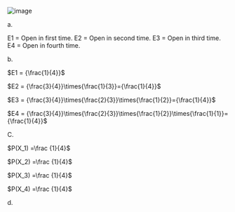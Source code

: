 ![image](https://github.com/user-attachments/assets/f2a7b031-a280-4b4a-8dd6-0504c004d5c2) 

a.

E1 = Open in first time.
E2 = Open in second time.
E3 = Open in third time.
E4 = Open in fourth time.

b.

$E1 = {\frac{1}{4}}$

$E2 = {\frac{3}{4}}\times{\frac{1}{3}}={\frac{1}{4}}$

$E3 = {\frac{3}{4}}\times{\frac{2}{3}}\times{\frac{1}{2}}={\frac{1}{4}}$

$E4 = {\frac{3}{4}}\times{\frac{2}{3}}\times{\frac{1}{2}}\times{\frac{1}{1}}={\frac{1}{4}}$

C.

$P(X_1) =\frac {1}{4}$

$P(X_2) =\frac {1}{4}$

$P(X_3) =\frac {1}{4}$

$P(X_4) =\frac {1}{4}$


d.

